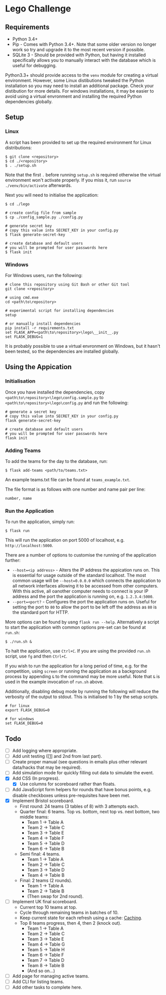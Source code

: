 # Lego Challenge
## Requirements
- Python 3.4+
- Pip - Comes with Python 3.4+. Note that some older version no longer work so try and upgrade it to the most recent version if possible.
- SQLite 3 - Should be provided with Python, but having it installed specifically allows you to manually interact with the database which is useful for debugging.

Python3.3+ should provide access to the `venv` module for creating a virtual environment. However, some Linux distibutions tweaked the Python installation so you may need to install an additional
package. Check your distibution for more details. For windows installations, it may be easier to avoid using a virtual envronment and installing the required Python dependencies globally.

## Setup
### Linux
A script has been provided to set up the required environment for Linux distributions:
```
$ git clone <repository>
$ cd ./<repository>
$ . ./setup.sh
```
Note that the first `.` before running `setup.sh` is required otherwise the virtual environment won't activate properly. If you miss it, run `source ./venv/bin/activate` afterwards.

Next you will need to initialise the application:
```
$ cd ./lego

# create config file from sample
$ cp ./config_sample.py ./config.py

# generate secret key
# copy this value into SECRET_KEY in your config.py
$ flask generate-secret-key

# create database and default users
# you will be prompted for user passwords here
$ flask init
```

### Windows
For Windows users, run the following:
```
# clone this repository using Git Bash or other Git tool
git clone <repository>

# using cmd.exe
cd <path\to\repository>

# experimental script for installing dependencies
setup

# or manually install dependencies
pip install -r requirements.txt
set FLASK_APP=<path\to\repository>\lego\__init__.py
set FLASK_DEBUG=1
```
It is probably possible to use a virtual envronment on Windows, but it hasn't been tested, so the dependencies are installed globally.

## Using the Appication
### Initialisation
Once you have installed the dependencies, copy `<path\to\repository>\lego\config.sample.py` to `<path\to\repository>\lego\config.py` and run the following:
```
# generate a secret key
# copy this value into SECRET_KEY in your config.py
flask generate-secret-key

# create database and default users
# you will be prompted for user passwords here
flask init
```

### Adding Teams
To add the teams for the day to the database, run:
```
$ flask add-teams <path/to/teams.txt>
```
An example teams.txt file can be found at `teams_example.txt`.

The file format is as follows with one number and name pair per line:
```
number, name
```

### Run the Application
To run the application, simply run:
```
$ flask run
```
This will run the application on port 5000 of localhost, e.g. `http://localhost:5000`.

There are a number of options to customise the running of the application further:
- `--host=<ip address>` - Alters the IP address the appication runs on. This is essential for usage outside of the standard localhost. The most common usage will be `--host=0.0.0.0` which connects the application to all network interfaces allowing it to be accessed from other computers. With this active, all oanother computer needs to connect is your IP address and the port the application is running on, e.g. `1.2.3.4:5000`.
- `--port=<port?` - Configures the port the application runs on. Useful for setting the port to `80` to allow the port to be left off the address as `80` is the standard port for HTTP.

More options can be found by usng `flask run --help`. Alternatively a script to start the application with common options pre-set can be found at `run.sh`:

```
$ ./run.sh &
```

To halt the application, use `Ctrl+C`. If you are using the provided `run.sh` script, use `fg` and then `Ctrl+C`.

If you wish to run the application for a long period of time, e.g. for the competition, using `screen` or running the application as a background process by appending `&` to the command may be more useful. Note that `&` is used in the example invocation of `run.sh` above.

Additionally, disabling debug mode by running the following will reduce the verbosity of the output to stdout. This is initialised to 1 by the setup scripts.
```
# for linux
export FLASK_DEBUG=0

# for windows
set FLASK_DEBUG=0
```

## Todo
- [ ] Add logging where appropriate.
- [ ] Add unit testing ([[1](https://blog.miguelgrinberg.com/post/the-flask-mega-tutorial-part-vii-unit-testing)] and 2nd from last part).
- [ ] Create proper manual (see questions in emails plus other relevant data/hacks that may be required).
- [ ] Add simulation mode for quickly filling out data to simulate the event.
- [X] Add CSS (In progress).
    - [X] Use columns for scoreboard rather than floats.
- [ ] Add JavaScript form helpers for rounds that have bonus points, e.g. disable checkboxes unless pre-requisites have been met.
- [X] Implement Bristol scoreboard.
    - First round: 24 teams (3 tables of 8) with 3 attempts each.
    - Quarter final: 6 teams. Top vs. bottom, next top vs. next bottom, two middle teams:
        - Team 1 -> Table A
        - Team 2 -> Table C
        - Team 3 -> Table E
        - Team 4 -> Table F
        - Team 5 -> Table D
        - Team 6 -> Table B
    - Semi final: 4 teams.
        - Team 1 -> Table A
        - Team 2 -> Table C
        - Team 3 -> Table D
        - Team 4 -> Table B
    - Final: 2 teams (2 rounds).
        - Team 1 -> Table A
        - Team 2 -> Table B
        - (Then swap for 2nd round).
- [ ] Implement UK final scoreboard.
    - Current top 10 teams at top.
    - Cycle through remaining teams in batches of 10.
    - Keep current state for each refresh using a cache: [Caching](http://flask.pocoo.org/docs/0.12/patterns/caching/).
    - Top 8 teams progress, then 4, then 2 (knock out).
        - Team 1 -> Table A
        - Team 2 -> Table C
        - Team 3 -> Table E
        - Team 4 -> Table G
        - Team 5 -> Table H
        - Team 6 -> Table F
        - Team 7 -> Table D
        - Team 8 -> Table B
        - (And so on...)
- [ ] Add page for managing active teams.
- [ ] Add CLI for listing teams.
- [ ] Add other tasks to complete here.
